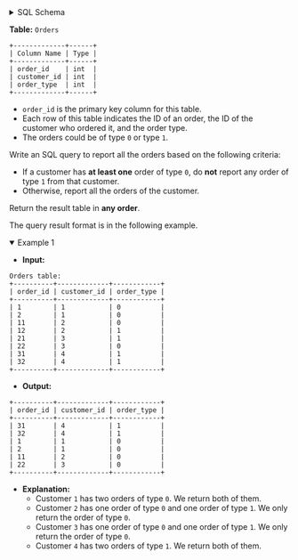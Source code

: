 <details>
<summary> SQL Schema</summary>

```sql
DROP TABLE IF EXISTS Orders;

CREATE TABLE IF NOT EXISTS
  Orders (order_id int, customer_id int, order_type int);

INSERT INTO
  Orders 
VALUES
  ('1', '1', '0'),
  ('2', '1', '0'),
  ('11', '2', '0'),
  ('12', '2', '1'),
  ('21', '3', '1'),
  ('22', '3', '0'),
  ('31', '4', '1'),
  ('32', '4', '1');
```

</details>

**Table:** `Orders`

```
+-------------+------+
| Column Name | Type |
+-------------+------+
| order_id    | int  | 
| customer_id | int  |
| order_type  | int  | 
+-------------+------+
```

- `order_id` is the primary key column for this table.
- Each row of this table indicates the ID of an order, the ID of the customer who ordered it, and the order type.
- The orders could be of type `0` or type `1`.

Write an SQL query to report all the orders based on the following criteria:

- If a customer has **at least one** order of type `0`, do **not** report any order of type `1` from that customer.
- Otherwise, report all the orders of the customer.

Return the result table in **any order**.

The query result format is in the following example.

<details open><summary> Example 1</summary>

- **Input:** 

```
Orders table:
+----------+-------------+------------+
| order_id | customer_id | order_type |
+----------+-------------+------------+
| 1        | 1           | 0          |
| 2        | 1           | 0          |
| 11       | 2           | 0          |
| 12       | 2           | 1          |
| 21       | 3           | 1          |
| 22       | 3           | 0          |
| 31       | 4           | 1          |
| 32       | 4           | 1          |
+----------+-------------+------------+
```

- **Output:** 

```
+----------+-------------+------------+
| order_id | customer_id | order_type |
+----------+-------------+------------+
| 31       | 4           | 1          |
| 32       | 4           | 1          |
| 1        | 1           | 0          |
| 2        | 1           | 0          |
| 11       | 2           | 0          |
| 22       | 3           | 0          |
+----------+-------------+------------+
```

- **Explanation:** 
  + Customer `1` has two orders of type `0`. We return both of them.
  + Customer `2` has one order of type `0` and one order of type `1`. We only return the order of type `0`.
  + Customer `3` has one order of type `0` and one order of type `1`. We only return the order of type `0`.
  + Customer `4` has two orders of type `1`. We return both of them.

</details>
